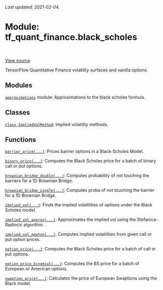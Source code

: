 <!--
This file is generated by a tool. Do not edit directly.
For open-source contributions the docs will be updated automatically.
-->

*Last updated: 2021-02-04.*

<div itemscope itemtype="http://developers.google.com/ReferenceObject">
<meta itemprop="name" content="tf_quant_finance.black_scholes" />
<meta itemprop="path" content="Stable" />
</div>

# Module: tf_quant_finance.black_scholes

<!-- Insert buttons and diff -->

<table class="tfo-notebook-buttons tfo-api" align="left">
</table>

<a target="_blank" href="https://github.com/google/tf-quant-finance/blob/master/tf_quant_finance/black_scholes/__init__.py">View source</a>



TensorFlow Quantitative Finance volatility surfaces and vanilla options.



## Modules

[`approximations`](../tf_quant_finance/black_scholes/approximations.md) module: Approximations to the black scholes formula.

## Classes

[`class ImpliedVolMethod`](../tf_quant_finance/black_scholes/ImpliedVolMethod.md): Implied volatility methods.

## Functions

[`barrier_price(...)`](../tf_quant_finance/black_scholes/barrier_price.md): Prices barrier options in a Black-Scholes Model.

[`binary_price(...)`](../tf_quant_finance/black_scholes/binary_price.md): Computes the Black Scholes price for a batch of binary call or put options.

[`brownian_bridge_double(...)`](../tf_quant_finance/black_scholes/brownian_bridge_double.md): Computes probability of not touching the barriers for a 1D Brownian Bridge.

[`brownian_bridge_single(...)`](../tf_quant_finance/black_scholes/brownian_bridge_single.md): Computes proba of not touching the barrier for a 1D Brownian Bridge.

[`implied_vol(...)`](../tf_quant_finance/black_scholes/implied_vol.md): Finds the implied volatilities of options under the Black Scholes model.

[`implied_vol_approx(...)`](../tf_quant_finance/black_scholes/implied_vol_approx.md): Approximates the implied vol using the Stefanica-Radiocic algorithm.

[`implied_vol_newton(...)`](../tf_quant_finance/black_scholes/implied_vol_newton.md): Computes implied volatilities from given call or put option prices.

[`option_price(...)`](../tf_quant_finance/black_scholes/option_price.md): Computes the Black Scholes price for a batch of call or put options.

[`option_price_binomial(...)`](../tf_quant_finance/black_scholes/option_price_binomial.md): Computes the BS price for a batch of European or American options.

[`swaption_price(...)`](../tf_quant_finance/black_scholes/swaption_price.md): Calculates the price of European Swaptions using the Black model.

